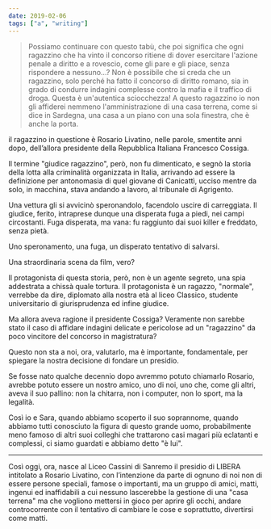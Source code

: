 ```yaml
---
date: 2019-02-06
tags: ["a", "writing"]
---
```

> Possiamo continuare con questo tabù, che poi significa che ogni ragazzino che ha vinto il concorso ritiene di dover esercitare l'azione penale a diritto e a rovescio, come gli pare e gli piace, senza rispondere a nessuno...? Non è possibile che si creda che un ragazzino, solo perché ha fatto il concorso di diritto romano, sia in grado di condurre indagini complesse contro la mafia e il traffico di droga. Questa è un'autentica sciocchezza! A questo ragazzino io non gli affiderei nemmeno l'amministrazione di una casa terrena, come si dice in Sardegna, una casa a un piano con una sola finestra, che è anche la porta.

il ragazzino in questione è Rosario Livatino, nelle parole, smentite anni dopo, dell’allora presidente della Repubblica Italiana Francesco Cossiga.

Il termine "giudice ragazzino", però, non fu dimenticato, e segnò la storia della lotta alla criminalità organizzata in Italia, arrivando ad essere la definizione per antonomasia di quel giovane di Canicattì, ucciso mentre da solo, in macchina, stava andando a lavoro, al tribunale di Agrigento.

Una vettura gli si avvicinò speronandolo, facendolo uscire di carreggiata. Il giudice, ferito, intraprese dunque una disperata fuga a piedi, nei campi circostanti. Fuga disperata, ma vana: fu raggiunto dai suoi killer e freddato, senza pietà.

Uno speronamento, una fuga, un disperato tentativo di salvarsi.

Una straordinaria scena da film, vero?

Il protagonista di questa storia, però, non è un agente segreto, una spia addestrata a chissà quale tortura. Il protagonista è un ragazzo, "normale", verrebbe da dire, diplomato alla nostra età al liceo Classico, studente universitario di giurisprudenza ed infine giudice.

Ma allora aveva ragione il presidente Cossiga? Veramente non sarebbe stato il caso di affidare indagini delicate e pericolose ad un "ragazzino" da poco vincitore del concorso in magistratura?

Questo non sta a noi, ora, valutarlo, ma è importante, fondamentale, per spiegare la nostra decisione di fondare un presidio.

Se fosse nato qualche decennio dopo avremmo potuto chiamarlo Rosario, avrebbe potuto essere un nostro amico, uno di noi, uno che, come gli altri, aveva il suo pallino: non la chitarra, non i computer, non lo sport, ma la legalità.

Così io e Sara, quando abbiamo scoperto il suo soprannome, quando abbiamo tutti conosciuto la figura di questo grande uomo, probabilmente meno famoso di altri suoi colleghi che trattarono casi magari più eclatanti e complessi, ci siamo guardati e abbiamo detto "è lui".
* * *
Così oggi, ora, nasce al Liceo Cassini di Sanremo il presidio di LIBERA intitolato a Rosario Livatino, con l’intenzione da parte di ognuno di noi non di essere persone speciali, famose o importanti, ma un gruppo di amici, matti, ingenui ed inaffidabili a cui nessuno lascerebbe la gestione di una "casa terrena" ma che vogliono mettersi in gioco per aprire gli occhi, andare controcorrente con il tentativo di cambiare le cose e soprattutto, divertirsi come matti.